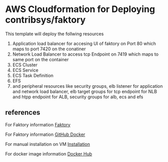 # AWS Cloudformation for Deploying contribsys/faktory
This template will deploy the follwing resources

1. Application load balancer for accesing UI of faktory on Port 80 which maps to port 7420 on the conatiner
2. Network Load Balancer to access tcp Endpoint on 7419 which maps to same port on the container
3. ECS Cluster
4. ECS Service
5. ECS Task Definition
6. EFS
7. and peripheral resources like security groups, elb listener for application and network load balancer, elb target groups for tcp endpoint for NLB and htpp endpoint for ALB, security groups for alb, ecs and efs

## references
For Faktory information [Faktory](https://github.com/contribsys/faktory)

For Faktory information [GitHub Docker](https://github.com/contribsys/faktory/wiki/Docker)

For manual installation on VM [Installation](https://github.com/contribsys/faktory/wiki/Installation#docker)

For docker image information [Docker Hub](https://hub.docker.com/r/contribsys/faktory/)
